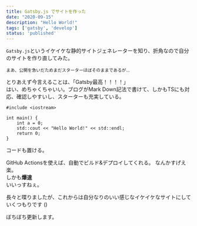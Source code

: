 ```yaml
---
title: Gatsby.js でサイトを作った
date: "2020-09-15"
description: "Hello World!"
tags: ['gatsby', 'develop']
status: 'published'
---
```


`Gatsby.js`というイケイケな静的サイトジェネレーターを知り、折角なので自分のサイトを作り直してみた。  

<small>まあ、公開を急いだためまだスターターほぼそのままであるが…</small>

とりあえず今言えることは、「Gatsby最高！！！！」  
はい、めちゃくちゃいい。ブログがMark Down記法で書けて、しかもTSにも対応、確認しやすいし、スターターも充実している。  

```cpp{numberLines: true}
#include <iostream>

int main() {
    int a = 0;
    std::cout << "Hello World!" << std::endl;
    return 0;
}
```

コードも置ける。

GitHub Actionsを使えば、自動でビルド&デプロイしてくれる。
なんかすげえ楽。  
しかも**爆速**  
いいっすねぇ。

長々と喋りましたが、これからは自分なりのいい感じなイケイケなサイトにしていくつもりです ()

ぼちぼち更新します。
